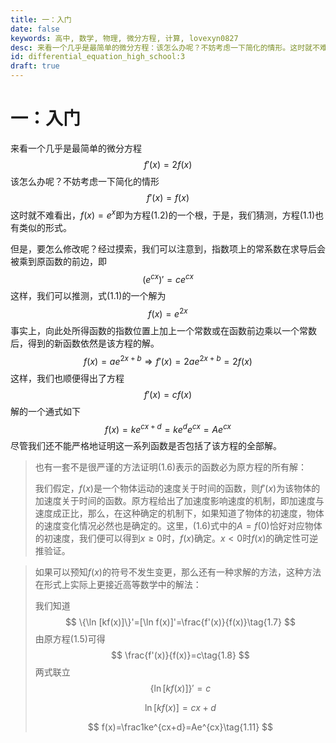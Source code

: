 ```yaml
---
title: 一：入门
date: false
keywords: 高中, 数学, 物理, 微分方程, 计算, lovexyn0827
desc: 来看一个几乎是最简单的微分方程：该怎么办呢？不妨考虑一下简化的情形。这时就不难看出，$f(x)=e^x$即为方程(1.2)的一个根，于是，我们猜测，方程(1.1)也有类似的形式。
id: differential_equation_high_school:3
draft: true
---
```


# 一：入门

来看一个几乎是最简单的微分方程
$$
f'(x)=2f(x)\tag{1.1}
$$
该怎么办呢？不妨考虑一下简化的情形
$$
f'(x)=f(x)\tag{1.2}
$$
这时就不难看出，$f(x)=e^x$即为方程(1.2)的一个根，于是，我们猜测，方程(1.1)也有类似的形式。

但是，要怎么修改呢？经过摸索，我们可以注意到，指数项上的常系数在求导后会被乘到原函数的前边，即
$$
(e^{cx})'=ce^{cx}\tag{1.3}
$$
这样，我们可以推测，式(1.1)的一个解为
$$
f(x)=e^{2x}
$$
事实上，向此处所得函数的指数位置上加上一个常数或在函数前边乘以一个常数后，得到的新函数依然是该方程的解。
$$
f(x)=ae^{2x+b}\Rightarrow f'(x)=2ae^{2x+b}=2f(x)\tag{1.4}
$$
这样，我们也顺便得出了方程
$$
f'(x)=cf(x)\tag{1.5}
$$
解的一个通式如下
$$
f(x)=ke^{cx+d}=ke^de^{cx}=Ae^{cx}\tag{1.6}
$$
尽管我们还不能严格地证明这一系列函数是否包括了该方程的全部解。

> 也有一套不是很严谨的方法证明(1.6)表示的函数必为原方程的所有解：
>
> 我们假定，$f(x)$是一个物体运动的速度关于时间的函数，则$f'(x)$为该物体的加速度关于时间的函数。原方程给出了加速度影响速度的机制，即加速度与速度成正比，那么，在这种确定的机制下，如果知道了物体的初速度，物体的速度变化情况必然也是确定的。这里，(1.6)式中的$A=f(0)$恰好对应物体的初速度，我们便可以得到$x\ge0$时，$f(x)$确定。$x<0$时$f(x)$的确定性可逆推验证。

> 如果可以预知$f(x)$的符号不发生变更，那么还有一种求解的方法，这种方法在形式上实际上更接近高等数学中的解法：
>
> 我们知道
> $$
> \{\ln [kf(x)]\}'=[\ln f(x)]'=\frac{f'(x)}{f(x)}\tag{1.7}
> $$
> 由原方程(1.5)可得
> $$
> \frac{f'(x)}{f(x)}=c\tag{1.8}
> $$
> 两式联立
> $$
> \{\ln[kf(x)]\}'=c\tag{1.9}
> $$
>
> $$
> \ln[kf(x)]=cx+d\tag{1.10}
> $$
>
> $$
> f(x)=\frac1ke^{cx+d}=Ae^{cx}\tag{1.11}
> $$